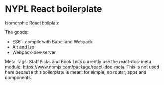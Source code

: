 # NYPL React boilerplate

Isomorphic React boilplate

The goods:

* ES6 - compile with Babel and Webpack
* Alt and Iso
* Webpack-dev-server


Meta Tags: Staff Picks and Book Lists currently use the react-doc-meta module: https://www.npmjs.com/package/react-doc-meta. This is not used here because this boilerplate is meant for simple, no router, apps and components.
